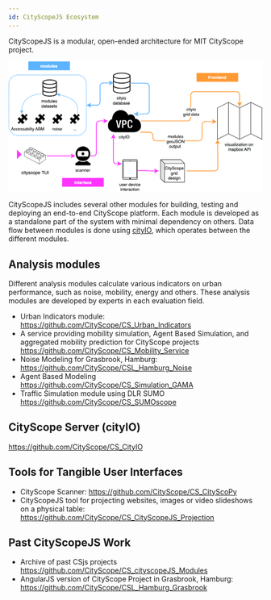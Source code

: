 ```yaml
---
id: CityScopeJS Ecosystem
---
```


CityScopeJS is a modular, open-ended architecture for MIT CityScope project.

![CityScopeJS Architecture](img/CityScopeJS_arch.png)

CityScopeJS includes several other modules for building, testing and deploying an end-to-end CityScope platform. Each module is developed as a standalone part of the system with minimal dependency on others. Data flow between modules is done using [cityIO](https://cityio.media.mit.edu), which operates between the different modules.

## Analysis modules

Different analysis modules calculate various indicators on urban performance, such as noise, mobility, energy and others. These analysis modules are developed by experts in each evaluation field.

-   Urban Indicators module: https://github.com/CityScope/CS_Urban_Indicators
-   A service providing mobility simulation, Agent Based Simulation, and aggregated mobility prediction for CityScope projects https://github.com/CityScope/CS_Mobility_Service
-   Noise Modeling for Grasbrook, Hamburg: https://github.com/CityScope/CSL_Hamburg_Noise
-   Agent Based Modeling https://github.com/CityScope/CS_Simulation_GAMA
-   Traffic Simulation module using DLR SUMO https://github.com/CityScope/CS_SUMOscope

## CityScope Server (cityIO)

https://github.com/CityScope/CS_CityIO

## Tools for Tangible User Interfaces

-   CityScope Scanner: https://github.com/CityScope/CS_CityScoPy
-   CityScopeJS tool for projecting websites, images or video slideshows on a physical table: https://github.com/CityScope/CS_CityScopeJS_Projection

## Past CityScopeJS Work

-   Archive of past CSjs projects https://github.com/CityScope/CS_cityscopeJS_Modules
-   AngularJS version of CityScope Project in Grasbrook, Hamburg: https://github.com/CityScope/CSL_Hamburg_Grasbrook
